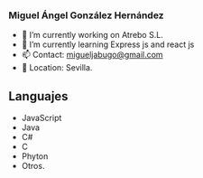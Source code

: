 ### Miguel Ángel González Hernández

- 🔭 I’m currently working on Atrebo S.L.
- 🌱 I’m currently learning Express js and react js
- 📫 Contact: migueljabugo@gmail.com
- 📍 Location: Sevilla.


## Languajes
- JavaScript
- Java
- C#
- C
- Phyton
- Otros.


<!--
### Hi there 👋


**migueljabugo/migueljabugo** is a ✨ _special_ ✨ repository because its `README.md` (this file) appears on your GitHub profile.

Here are some ideas to get you started:

- 🔭 I’m currently working on ...
- 🌱 I’m currently learning ...
- 👯 I’m looking to collaborate on ...
- 🤔 I’m looking for help with ...
- 💬 Ask me about ...
- 📫 How to reach me: ...
- 😄 Pronouns: ...
- ⚡ Fun fact: ...
-->
